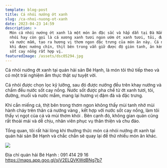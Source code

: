 ```yaml
---
template: blog-post
title: Cá nhói nướng ớt xanh
slug: /ca-nhoi-nuong-ot-xanh
date: 2023-04-23 14:59
description: >
  Món cá nhói nướng ớt xanh là một món ăn đặc sắc và hấp dẫn tại Đà Nẵng .  Cá
  nhói hay còn gọi là cá xương xanh tươi ngon ướm ớt xanh tươi, tỏi, đường, muối
  và nước mắm, tạo ra hương vị thơm ngon đặc trưng của món ăn này. Cá nhói sau
  khi được nướng chín, thịt bên trong vẫn giữ được độ giòn tanh, ăn kèm với nước
  sốt cay nồng rất hợp vị.
featuredImage: /assets/dsc05294.jpg
---
```

Cá nhói nướng ớt xanh tại quán hải sản Bé Hạnh, là món tôi thử tiếp theo và có một trải nghiệm ẩm thực thật sự tuyệt vời.

Cá nhói được chọn lọc kỹ lưỡng, sau đó được nướng đều trên khay nướng và chấm đều nước sốt cay nồng. Nước sốt được pha chế từ ớt xanh tươi, tỏi, đường, muối và nước mắm, mang lại hương vị đậm đà và đặc trưng.

Khi cắn miếng cá, thịt bên trong thơm ngon không thấy mùi tanh nhờ mùi hành cháy trên thân cá nướng vàng , kết hợp với nước sốt cay nồng, làm tôi thấy vị ngọt của cá và mùi thơm khói . Bên cạnh đó, không gian quán cũng rất thoải mái và dễ chịu, nhân viên phục vụ thân thiện và chu đáo.

Tổng quan, tôi rất hài lòng khi thưởng thức món cá nhói nướng ớt xanh tại quán hải sản Bé Hạnh và chắc chắn sẽ quay lại để thử nhiều món ăn khác.

![](/assets/dsc05288.jpg)

Địa chỉ quán hải Bé Hạnh : 091 414 29 16 https://maps.app.goo.gl/sjV2ELQVKWdBNg7b7